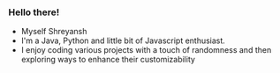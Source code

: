 ### Hello there!
- Myself Shreyansh
- I'm a Java, Python and little bit of Javascript enthusiast.
- I enjoy coding various projects with a touch of randomness and then exploring ways to enhance their customizability

<!---
Passivelyme/Passivelyme is a ✨ special ✨ repository because its `README.md` (this file) appears on your GitHub profile.
You can click the Preview link to take a look at your changes.
--->
